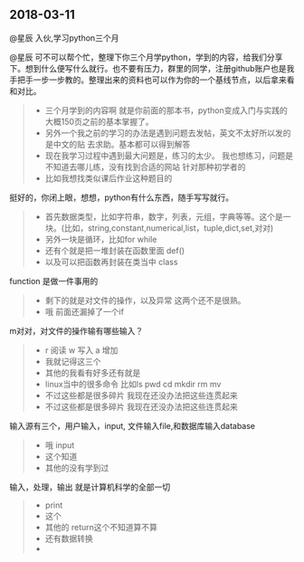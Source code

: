 

## 2018-03-11

@星辰 入伙,学习python三个月

@星辰 可不可以帮个忙，整理下你三个月学python，学到的内容，给我们分享下。想到什么便写什么就行。也不要有压力，群里的同学，注册github账户也是我手把手一步一步教的。整理出来的资料也可以作为你的一个基线节点，以后拿来看和对比。

> - 三个月学到的内容啊   就是你前面的那本书，python变成入门与实践的大概150页之前的基本掌握了。
> - 另外一个我之前的学习的办法是遇到问题去发帖，英文不太好所以发的是中文的贴 去求助。基本都可以得到解答
> - 现在我学习过程中遇到最大问题是，练习的太少。  我也想练习，问题是不知道去哪儿练，没有找到合适的网站  针对那种初学者的
> - 比如我想找类似课后作业这种题目的

挺好的，你闭上眼，想想，python有什么东西，随手写写就行。

> - 首先数据类型，比如字符串，数字，列表，元组，字典等等。这个是一块。(比如，string,constant,numerical,list，tuple,dict,set,对对)
> - 另外一块是循环，比如for  while
> - 还有个就是把一堆封装在函数里面 def() 
> - 以及可以把函数再封装在类当中 class

function 是做一件事用的

> - 剩下的就是对文件的操作，以及异常   这两个还不是很熟。
> - 哦 前面还漏掉了一个if

m对对，对文件的操作输有哪些输入？

> - r  阅读   w 写入  a 增加
> - 我就记得这三个
> - 其他的我看有好多还有就是
> - linux当中的很多命令 比如ls  pwd   cd mkdir rm mv
> - 不过这些都是很多碎片 我现在还没办法把这些连贯起来
> - 不过这些都是很多碎片 我现在还没办法把这些连贯起来
>

输入源有三个，用户输入，input, 文件输入file,和数据库输入database 

> - 哦  input
> - 这个知道
> - 其他的没有学到过

输入，处理，输出 就是计算机科学的全部一切

> - print
> - 这个
> - 其他的   return这个不知道算不算
> - 还有数据转换
> - ​













